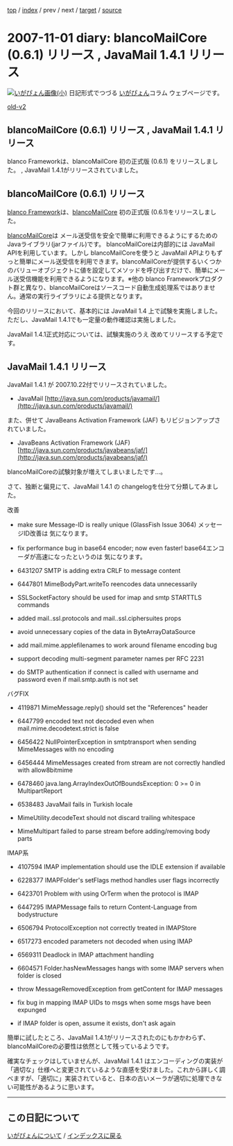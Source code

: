 [top](https://igapyon.github.io/diary/) 
 / [index](https://igapyon.github.io/diary/2007/index.html) 
 / prev 
 / next 
 / [target](https://igapyon.github.io/diary/2007/ig071101.html) 
 / [source](https://github.com/igapyon/diary/blob/gh-pages/2007/ig071101.html.src.md) 

2007-11-01 diary: blancoMailCore (0.6.1) リリース , JavaMail 1.4.1 リリース
=====================================================================================================
[![いがぴょん画像(小)](https://igapyon.github.io/diary/images/iga200306s.jpg "いがぴょん")](https://igapyon.github.io/diary/memo/memoigapyon.html) 日記形式でつづる [いがぴょん](https://igapyon.github.io/diary/memo/memoigapyon.html)コラム ウェブページです。

[old-v2](ig071101-orig.html)

## blancoMailCore (0.6.1) リリース , JavaMail 1.4.1 リリース

blanco Frameworkは、blancoMailCore 初の正式版 (0.6.1) をリリースしました。 , JavaMail 1.4.1がリリースされていました。


## blancoMailCore (0.6.1) リリース

[blanco Framework](http://www.igapyon.jp/blanco/blanco.ja.html)は、[blancoMailCore](http://www.igapyon.jp/blanco/blancomailcore.html) 初の正式版 (0.6.1)をリリースしました。

[blancoMailCore](http://www.igapyon.jp/blanco/blancomailcore.html)は メール送受信を安全で簡単に利用できるようにするためのJavaライブラリ(jarファイル)です。
blancoMailCoreは内部的には JavaMail APIを利用しています。しかし blancoMailCoreを使うと JavaMail APIよりもずっと簡単にメール送受信を利用できます。blancoMailCoreが提供するいくつかのバリューオブジェクトに値を設定してメソッドを呼び出すだけで、簡単にメール送受信機能を利用できるようになります。※他の blanco Frameworkプロダクト群と異なり、blancoMailCoreはソースコード自動生成処理系ではありません。通常の実行ライブラリによる提供となります。

今回のリリースにおいて、基本的には JavaMail 1.4 上で試験を実施しました。ただし、JavaMail 1.4.1でも一定量の動作確認は実施しました。

JavaMail 1.4.1正式対応については、試験実施のうえ 改めてリリースする予定です。

## JavaMail 1.4.1 リリース

JavaMail 1.4.1 が 2007.10.22付でリリースされていました。


* JavaMail
  [http://java.sun.com/products/javamail/](http://java.sun.com/products/javamail/)

また、併せて JavaBeans Activation Framework (JAF) もリビジョンアップされていました。


* JavaBeans Activation Framework (JAF)
  [http://java.sun.com/products/javabeans/jaf/](http://java.sun.com/products/javabeans/jaf/)

blancoMailCoreの試験対象が増えてしまいましたです…。

さて、独断と偏見にて、JavaMail 1.4.1 の changelogを仕分て分類してみました。

改善


* <no id> make sure Message-ID is really unique (GlassFish Issue 3064)
  メッセージID改善は 気になります。
  
* <no id> fix performance bug in base64 encoder; now even faster!
  base64エンコーダが高速になったというのは 気になります。
  
* 6431207 SMTP is adding extra CRLF to message content
  
* 6447801 MimeBodyPart.writeTo reencodes data unnecessarily
  
* <no id> SSLSocketFactory should be used for imap and smtp STARTTLS
  commands
  
* <no id> added mail.<prot>.ssl.protocols and mail.<prot>.ssl.ciphersuites props
  
* <no id> avoid unnecessary copies of the data in ByteArrayDataSource
  
* <no id> add mail.mime.applefilenames to work around filename encoding bug
  
* <no id> support decoding multi-segment parameter names per RFC 2231
  
* <no id> do SMTP authentication if connect is called with username and password even if mail.smtp.auth is not set

バグFIX


* 4119871 MimeMessage.reply() should set the "References" header
  
* 6447799 encoded text not decoded even when mail.mime.decodetext.strict is false
  
* 6456422 NullPointerException in smtptransport when sending MimeMessages
  with no encoding
  
* 6456444 MimeMessages created from stream are not correctly handled with allow8bitmime
  
* 6478460 java.lang.ArrayIndexOutOfBoundsException: 0 >= 0 in MultipartReport
  
* 6538483 JavaMail fails in Turkish locale
  
* <no id> MimeUtility.decodeText should not discard trailing whitespace
  
* <no id> MimeMultipart failed to parse stream before adding/removing body parts

IMAP系


* 4107594  IMAP implementation should use the IDLE extension if available
  
* 6228377  IMAPFolder's setFlags method handles user flags incorrectly
  
* 6423701 Problem with using OrTerm when the protocol is IMAP
  
* 6447295 IMAPMessage fails to return Content-Language from bodystructure
  
* 6506794 ProtocolException not correctly treated in IMAPStore
  
* 6517273 encoded parameters not decoded when using IMAP
  
* 6569311 Deadlock in IMAP attachment handling
  
* 6604571 Folder.hasNewMessages hangs with some IMAP servers when folder is closed
  
* <no id> throw MessageRemovedException from getContent for IMAP messages
  
* <no id> fix bug in mapping IMAP UIDs to msgs when some msgs have been expunged
  
* <no id> if IMAP folder is open, assume it exists, don't ask again

簡単に試したところ、JavaMail 1.4.1がリリースされたのにもかかわらず、blancoMailCoreの必要性は依然として残っているようです。

確実なチェックはしていませんが、JavaMail 1.4.1 はエンコーディングの実装が「適切な」仕様へと変更されているような直感を受けました。これから詳しく調べますが、「適切に」実装されていると、日本の古いメーラが適切に処理できない可能性があるように思います。


----------------------------------------------------------------------------------------------------

## この日記について
[いがぴょんについて](https://igapyon.github.io/diary/memo/memoigapyon.html) / [インデックスに戻る](https://igapyon.github.io/diary/idxall.html)
